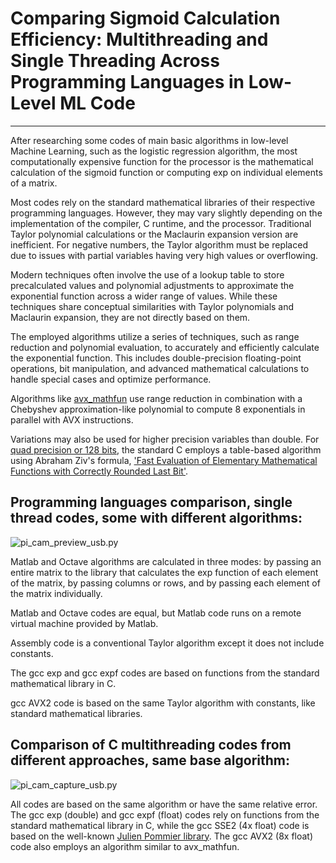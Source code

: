 # Comparing Sigmoid Calculation Efficiency: Multithreading and Single Threading Across Programming Languages in Low-Level ML Code
---

After researching some codes of main basic algorithms in low-level Machine Learning, such as the logistic regression algorithm, the most computationally expensive function for the processor is the mathematical calculation of the sigmoid function or computing exp on individual elements of a matrix.

Most codes rely on the standard mathematical libraries of their respective programming languages. However, they may vary slightly depending on the implementation of the compiler, C runtime, and the processor. Traditional Taylor polynomial calculations or the Maclaurin expansion version are inefficient. For negative numbers, the Taylor algorithm must be replaced due to issues with partial variables having very high values or overflowing. 

Modern techniques often involve the use of a lookup table to store precalculated values and polynomial adjustments to approximate the exponential function across a wider range of values. While these techniques share conceptual similarities with Taylor polynomials and Maclaurin expansion, they are not directly based on them. 

The employed algorithms utilize a series of techniques, such as range reduction and polynomial evaluation, to accurately and efficiently calculate the exponential function. This includes double-precision floating-point operations, bit manipulation, and advanced mathematical calculations to handle special cases and optimize performance. 

Algorithms like [avx_mathfun](https://github.com/reyoung/avx_mathfun) use range reduction in combination with a Chebyshev approximation-like polynomial to compute 8 exponentials in parallel with AVX instructions. 

Variations may also be used for higher precision variables than double. For [quad precision or 128 bits](https://codebrowser.dev/glibc/glibc/sysdeps/ieee754/ldbl-128/e_expl.c.html), the standard C employs a table-based algorithm using Abraham Ziv's formula, ['Fast Evaluation of Elementary Mathematical Functions with Correctly Rounded Last Bit'](https://dl.acm.org/doi/abs/10.1145/114697.116813).

## Programming languages comparison, single thread codes, some with different algorithms:

![pi_cam_preview_usb.py](https://github.com/antor44/sigmoid-comparison/blob/main/Test_ML_algorithm.jpg)


Matlab and Octave algorithms are calculated in three modes: by passing an entire matrix to the library that calculates the exp function of each element of the matrix, by passing columns or rows, and by passing each element of the matrix individually.

Matlab and Octave codes are equal, but Matlab code runs on a remote virtual machine provided by Matlab.

Assembly code is a conventional Taylor algorithm except it does not include constants.

The gcc exp and gcc expf codes are based on functions from the standard mathematical library in C.

gcc AVX2 code is based on the same Taylor algorithm with constants, like standard mathematical libraries.


## Comparison of C multithreading codes from different approaches, same base algorithm:

![pi_cam_capture_usb.py](https://github.com/antor44/sigmoid-comparison/blob/main/exp_test3.jpg)


All codes are based on the same algorithm or have the same relative error. The gcc exp (double) and gcc expf (float) codes rely on functions from the standard mathematical library in C, while the gcc SSE2 (4x float) code is based on the well-known [Julien Pommier library](http://gruntthepeon.free.fr/ssemath/). The gcc AVX2 (8x float) code also employs an algorithm similar to avx_mathfun.


